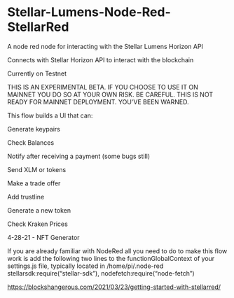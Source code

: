 # Stellar-Lumens-Node-Red-StellarRed
A node red node for interacting with the Stellar Lumens Horizon API

Connects with Stellar Horizon API to interact with the blockchain

Currently on Testnet



THIS IS AN EXPERIMENTAL BETA. IF YOU CHOOSE TO USE IT ON MAINNET YOU DO SO AT YOUR OWN RISK. BE CAREFUL. THIS IS NOT READY FOR MAINNET DEPLOYMENT. YOU'VE BEEN WARNED.



This flow builds a UI that can:

Generate keypairs

Check Balances

Notify after receiving a payment (some bugs still)

Send XLM or tokens

Make a trade offer

Add trustline

Generate a new token

Check Kraken Prices

4-28-21 - NFT Generator

If you are already familiar with NodeRed all you need to do to make this flow work is add the following two lines to the functionGlobalContext of your settings.js file, typically located in /home/pi/.node-red stellarsdk:require(“stellar-sdk”), nodefetch:require(“node-fetch”)

https://blockshangerous.com/2021/03/23/getting-started-with-stellarred/

